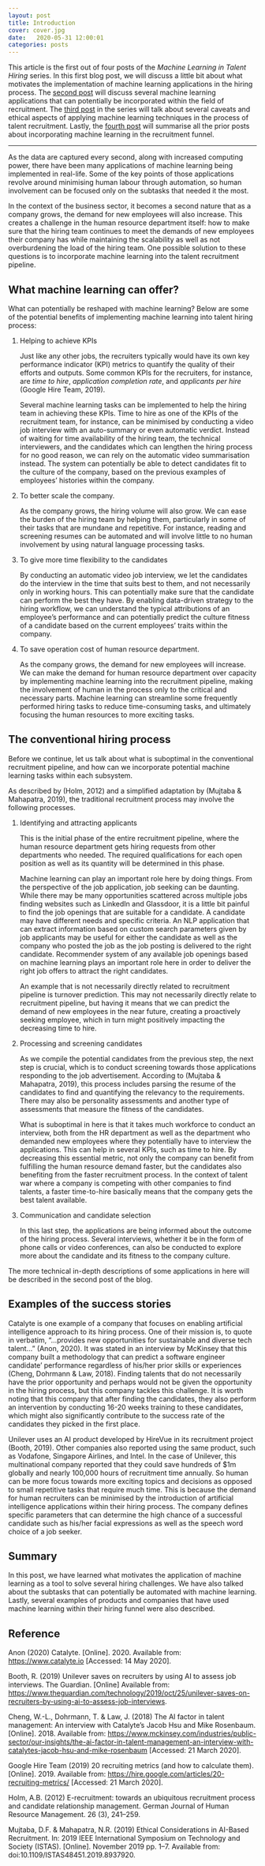 ```yaml
---
layout: post
title: Introduction
cover: cover.jpg
date:   2020-05-31 12:00:01
categories: posts
---
```


This article is the first out of four posts of the _Machine Learning in Talent Hiring_ series. In this first blog post, we will discuss a little bit about what motivates the implementation of machine learning applications in the hiring process. The [second post](https://donyeun.github.io/2020/05/31/examples-of-machine-learning-projects-in-recruitment-process.html) will discuss several machine learning applications that can potentially be incorporated within the field of recruitment. The [third post](https://donyeun.github.io/2020/05/31/ethical-aspects-of-machine-learning-applications-in-talent-hiring.html) in the series will talk about several caveats and ethical aspects of applying machine learning techniques in the process of talent recruitment. Lastly, the [fourth post](https://donyeun.github.io/2020/05/31/summary.html) will summarise all the prior posts about incorporating machine learning in the recruitment funnel.

---

As the data are captured every second, along with increased computing power, there have been many applications of machine learning being implemented in real-life. Some of the key points of those applications revolve around minimising human labour through automation, so human involvement can be focused only on the subtasks that needed it the most.

In the context of the business sector, it becomes a second nature that as a company grows, the demand for new employees will also increase. This creates a challenge in the human resource department itself: how to make sure that the hiring team continues to meet the demands of new employees their company has while maintaining the scalability as well as not overburdening the load of the hiring team. One possible solution to these questions is to incorporate machine learning into the talent recruitment pipeline.

## What machine learning can offer?
What can potentially be reshaped with machine learning? Below are some of the potential benefits of implementing machine learning into talent hiring process:

1. Helping to achieve KPIs

   Just like any other jobs, the recruiters typically would have its own key performance indicator (KPI) metrics to quantify the quality of their efforts and outputs. Some common KPIs for the recruiters, for instance, are _time to hire_, _application completion rate_, and _applicants per hire_ (Google Hire Team, 2019). 

   Several machine learning tasks can be implemented to help the hiring team in achieving these KPIs. Time to hire as one of the KPIs of the recruitment team, for instance, can be minimised by conducting a video job interview with an auto-summary or even automatic verdict. Instead of waiting for time availability of the hiring team, the technical interviewers, and the candidates which can lengthen the hiring process for no good reason, we can rely on the automatic video summarisation instead. The system can potentially be able to detect candidates fit to the culture of the company, based on the previous examples of employees’ histories within the company.

2. To better scale the company.

   As the company grows, the hiring volume will also grow. We can ease the burden of the hiring team by helping them, particularly in some of their tasks that are mundane and repetitive. For instance, reading and screening resumes can be automated and will involve little to no human involvement by using natural language processing tasks.

3. To give more time flexibility to the candidates

   By conducting an automatic video job interview, we let the candidates do the interview in the time that suits best to them, and not necessarily only in working hours. This can potentially make sure that the candidate can perform the best they have. By enabling data-driven strategy to the hiring workflow, we can understand the typical attributions of an employee’s performance and can potentially predict the culture fitness of a candidate based on the current employees’ traits within the company.

4. To save operation cost of human resource department.

   As the company grows, the demand for new employees will increase. We can make the demand for human resource department over capacity by implementing machine learning into the recruitment pipeline, making the involvement of human in the process only to the critical and necessary parts. Machine learning can streamline some frequently performed hiring tasks to reduce time-consuming tasks, and ultimately focusing the human resources to more exciting tasks.

## The conventional hiring process
Before we continue, let us talk about what is suboptimal in the conventional recruitment pipeline, and how can we incorporate potential machine learning tasks within each subsystem.

As described by (Holm, 2012) and a simplified adaptation by (Mujtaba & Mahapatra, 2019), the traditional recruitment process may involve the following processes.
1. Identifying and attracting applicants

   This is the initial phase of the entire recruitment pipeline, where the human resource department gets hiring requests from other departments who needed. The required qualifications for each open position as well as its quantity will be determined in this phase.

   Machine learning can play an important role here by doing things. From the perspective of the job application, job seeking can be daunting. While there may be many opportunities scattered across multiple jobs finding websites such as LinkedIn and Glassdoor, it is a little bit painful to find the job openings that are suitable for a candidate. A candidate may have different needs and specific criteria. An NLP application that can extract information based on custom search parameters given by job applicants may be useful for either the candidate as well as the company who posted the job as the job posting is delivered to the right candidate. Recommender system of any available job openings based on machine learning plays an important role here in order to deliver the right job offers to attract the right candidates. 

   An example that is not necessarily directly related to recruitment pipeline is turnover prediction. This may not necessarily directly relate to recruitment pipeline, but having it means that we can predict the demand of new employees in the near future, creating a proactively seeking employee, which in turn might positively impacting the decreasing time to hire.

2. Processing and screening candidates

   As we compile the potential candidates from the previous step, the next step is crucial, which is to conduct screening towards those applications responding to the job advertisement. According to (Mujtaba & Mahapatra, 2019), this process includes parsing the resume of the candidates to find and quantifying the relevancy to the requirements. There may also be personality assessments and another type of assessments that measure the fitness of the candidates. 

   What is suboptimal in here is that it takes much workforce to conduct an interview, both from the HR department as well as the department who demanded new employees where they potentially have to interview the applications. This can help in several KPIs, such as time to hire. By decreasing this essential metric, not only the company can benefit from fulfilling the human resource demand faster, but the candidates also benefiting from the faster recruitment process. In the context of talent war where a company is competing with other companies to find talents, a faster time-to-hire basically means that the company gets the best talent available.

3. Communication and candidate selection

   In this last step, the applications are being informed about the outcome of the hiring process. Several interviews, whether it be in the form of phone calls or video conferences, can also be conducted to explore more about the candidate and its fitness to the company culture.

The more technical in-depth descriptions of some applications in here will be described in the second post of the blog.


## Examples of the success stories
Catalyte is one example of a company that focuses on enabling artificial intelligence approach to its hiring process. One of their mission is, to quote in verbatim, “…provides new opportunities for sustainable and diverse tech talent…” (Anon, 2020). It was stated in an interview by McKinsey that this company built a methodology that can predict a software engineer candidate’ performance regardless of his/her prior skills or experiences (Cheng, Dohrmann & Law, 2018). Finding talents that do not necessarily have the prior opportunity and perhaps would not be given the opportunity in the hiring process, but this company tackles this challenge. It is worth noting that this company that after finding the candidates, they also perform an intervention by conducting 16-20 weeks training to these candidates, which might also significantly contribute to the success rate of the candidates they picked in the first place.

Unilever uses an AI product developed by HireVue in its recruitment project (Booth, 2019). Other companies also reported using the same product, such as Vodafone, Singapore Airlines, and Intel. In the case of Unilever, this multinational company reported that they could save hundreds of $1m globally and nearly 100,000 hours of recruitment time annually. So human can be more focus towards more exciting topics and decisions as opposed to small repetitive tasks that require much time. This is because the demand for human recruiters can be minimised by the introduction of artificial intelligence applications within their hiring process. The company defines specific parameters that can determine the high chance of a successful candidate such as his/her facial expressions as well as the speech word choice of a job seeker.

## Summary
In this post, we have learned what motivates the application of machine learning as a tool to solve several hiring challenges. We have also talked about the subtasks that can potentially be automated with machine learning. Lastly, several examples of products and companies that have used machine learning within their hiring funnel were also described.

## Reference
Anon (2020) Catalyte. [Online]. 2020. Available from: https://www.catalyte.io [Accessed: 14 May 2020].

Booth, R. (2019) Unilever saves on recruiters by using AI to assess job interviews. The Guardian. [Online] Available from: https://www.theguardian.com/technology/2019/oct/25/unilever-saves-on-recruiters-by-using-ai-to-assess-job-interviews.

Cheng, W.-L., Dohrmann, T. & Law, J. (2018) The AI factor in talent management: An interview with Catalyte’s Jacob Hsu and Mike Rosenbaum. [Online]. 2018. Available from: https://www.mckinsey.com/industries/public-sector/our-insights/the-ai-factor-in-talent-management-an-interview-with-catalytes-jacob-hsu-and-mike-rosenbaum [Accessed: 21 March 2020].

Google Hire Team (2019) 20 recruiting metrics (and how to calculate them). [Online]. 2019. Available from: https://hire.google.com/articles/20-recruiting-metrics/ [Accessed: 21 March 2020].

Holm, A.B. (2012) E-recruitment: towards an ubiquitous recruitment process and candidate relationship management. German Journal of Human Resource Management. 26 (3), 241–259.

Mujtaba, D.F. & Mahapatra, N.R. (2019) Ethical Considerations in AI-Based Recruitment. In: 2019 IEEE International Symposium on Technology and Society (ISTAS). [Online]. November 2019 pp. 1–7. Available from: doi:10.1109/ISTAS48451.2019.8937920.
